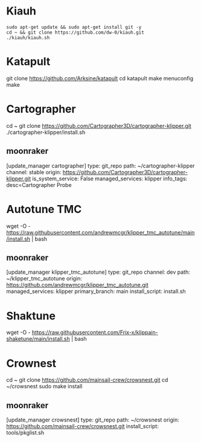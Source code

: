 # Kiauh

```
sudo apt-get update && sudo apt-get install git -y
cd ~ && git clone https://github.com/dw-0/kiauh.git
./kiauh/kiauh.sh
```

# Katapult

git clone https://github.com/Arksine/katapult
cd katapult
make menuconfig
make

# Cartographer

cd ~
git clone https://github.com/Cartographer3D/cartographer-klipper.git
./cartographer-klipper/install.sh

## moonraker

[update_manager cartographer]
type: git_repo
path: ~/cartographer-klipper
channel: stable
origin: https://github.com/Cartographer3D/cartographer-klipper.git
is_system_service: False
managed_services: klipper
info_tags:
  desc=Cartographer Probe

#  Autotune TMC

wget -O - https://raw.githubusercontent.com/andrewmcgr/klipper_tmc_autotune/main/install.sh | bash

## moonraker
[update_manager klipper_tmc_autotune]
type: git_repo
channel: dev
path: ~/klipper_tmc_autotune
origin: https://github.com/andrewmcgr/klipper_tmc_autotune.git
managed_services: klipper
primary_branch: main
install_script: install.sh


# Shaktune

wget -O - https://raw.githubusercontent.com/Frix-x/klippain-shaketune/main/install.sh | bash

# Crownest

cd ~
git clone https://github.com/mainsail-crew/crowsnest.git
cd ~/crowsnest
sudo make install

## moonraker

[update_manager crowsnest]
type: git_repo
path: ~/crowsnest
origin: https://github.com/mainsail-crew/crowsnest.git
install_script: tools/pkglist.sh

